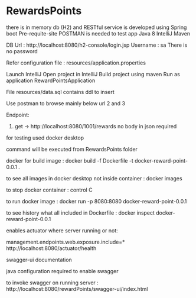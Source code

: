 # RewardsPoints
there is in memory db (H2) and RESTful service is developed using Spring boot
Pre-requite-site
POSTMAN is needed to test app
Java 8
IntelliJ
Maven

DB Url : http://localhost:8080/h2-console/login.jsp 
Username : sa
There is no password

Refer configuration file : resources/application.properties

Launch IntelliJ
Open project in IntelliJ
Build project using maven
Run as application RewardPointsApplication

File resources/data.sql contains ddl to insert

Use postman to browse mainly below url 2 and 3

Endpoint:
1. get -> http://localhost:8080/1001/rewards
no body in json required

for testing used docker desktop

command will be executed from RewardsPoints folder

docker for build image : docker build -f Dockerfile -t docker-reward-point-0.0.1 .

to see all images in docker desktop not inside container : docker images

to stop docker container : control C

to run docker image : docker run -p 8080:8080 docker-reward-point-0.0.1

to see history what all included in Dockerfile : docker inspect docker-reward-point-0.0.1

enables actuator where server running or not:

management.endpoints.web.exposure.include=*
http://localhost:8080/actuator/health

swagger-ui documentation

java configuration required to enable swagger

to invoke swagger on running server : http://localhost:8080/rewardPoints/swagger-ui/index.html
